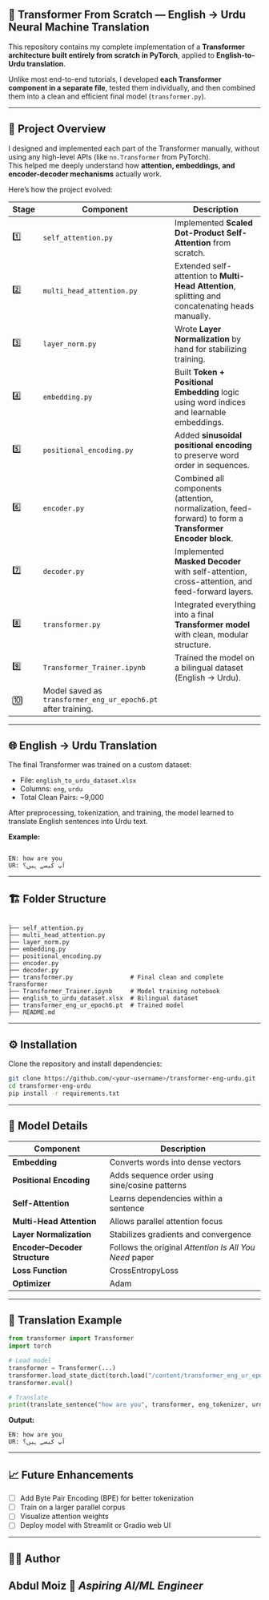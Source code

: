 ## 🧠 Transformer From Scratch — English → Urdu Neural Machine Translation

This repository contains my complete implementation of a **Transformer architecture built entirely from scratch in PyTorch**, applied to **English-to-Urdu translation**.

Unlike most end-to-end tutorials, I developed **each Transformer component in a separate file**, tested them individually, and then combined them into a clean and efficient final model (`transformer.py`).

---

## 🧩 Project Overview

I designed and implemented each part of the Transformer manually, without using any high-level APIs (like `nn.Transformer` from PyTorch).  
This helped me deeply understand how **attention, embeddings, and encoder-decoder mechanisms** actually work.

Here’s how the project evolved:

| Stage | Component | Description |
|--------|------------|-------------|
| 1️⃣ | `self_attention.py` | Implemented **Scaled Dot-Product Self-Attention** from scratch. |
| 2️⃣ | `multi_head_attention.py` | Extended self-attention to **Multi-Head Attention**, splitting and concatenating heads manually. |
| 3️⃣ | `layer_norm.py` | Wrote **Layer Normalization** by hand for stabilizing training. |
| 4️⃣ | `embedding.py` | Built **Token + Positional Embedding** logic using word indices and learnable embeddings. |
| 5️⃣ | `positional_encoding.py` | Added **sinusoidal positional encoding** to preserve word order in sequences. |
| 6️⃣ | `encoder.py` | Combined all components (attention, normalization, feed-forward) to form a **Transformer Encoder block**. |
| 7️⃣ | `decoder.py` | Implemented **Masked Decoder** with self-attention, cross-attention, and feed-forward layers. |
| 8️⃣ | `transformer.py` | Integrated everything into a final **Transformer model** with clean, modular structure. |
| 9️⃣ | `Transformer_Trainer.ipynb` | Trained the model on a bilingual dataset (English → Urdu). |
| 🔟 | Model saved as `transformer_eng_ur_epoch6.pt` after training. |

---

## 🌐 English → Urdu Translation

The final Transformer was trained on a custom dataset:
- File: `english_to_urdu_dataset.xlsx`
- Columns: `eng`, `urdu`
- Total Clean Pairs: ~9,000

After preprocessing, tokenization, and training, the model learned to translate English sentences into Urdu text.

**Example:**
```

EN: how are you
UR: آپ کیسے ہیں؟

```

---

## 🏗️ Folder Structure

```

├── self_attention.py
├── multi_head_attention.py
├── layer_norm.py
├── embedding.py
├── positional_encoding.py
├── encoder.py
├── decoder.py
├── transformer.py                # Final clean and complete Transformer
├── Transformer_Trainer.ipynb     # Model training notebook
├── english_to_urdu_dataset.xlsx  # Bilingual dataset
├── transformer_eng_ur_epoch6.pt  # Trained model
├── README.md

````

---

## ⚙️ Installation

Clone the repository and install dependencies:

```bash
git clone https://github.com/<your-username>/transformer-eng-urdu.git
cd transformer-eng-urdu
pip install -r requirements.txt
````

---

## 🧠 Model Details

| Component                     | Description                                            |
| ----------------------------- | ------------------------------------------------------ |
| **Embedding**                 | Converts words into dense vectors                      |
| **Positional Encoding**       | Adds sequence order using sine/cosine patterns         |
| **Self-Attention**            | Learns dependencies within a sentence                  |
| **Multi-Head Attention**      | Allows parallel attention focus                        |
| **Layer Normalization**       | Stabilizes gradients and convergence                   |
| **Encoder–Decoder Structure** | Follows the original *Attention Is All You Need* paper |
| **Loss Function**             | CrossEntropyLoss                                       |
| **Optimizer**                 | Adam                                                   |

---

## 💬 Translation Example

```python
from transformer import Transformer
import torch

# Load model
transformer = Transformer(...)
transformer.load_state_dict(torch.load("/content/transformer_eng_ur_epoch6.pt"))
transformer.eval()

# Translate
print(translate_sentence("how are you", transformer, eng_tokenizer, urdu_tokenizer, index_to_urdu, device="cuda"))
```

**Output:**

```
EN: how are you
UR: آپ کیسے ہیں؟
```

---

## 📈 Future Enhancements

* [ ] Add Byte Pair Encoding (BPE) for better tokenization
* [ ] Train on a larger parallel corpus
* [ ] Visualize attention weights
* [ ] Deploy model with Streamlit or Gradio web UI

---

## 👨‍💻 Author

**Abdul Moiz**
🎯 *Aspiring AI/ML Engineer*
---
